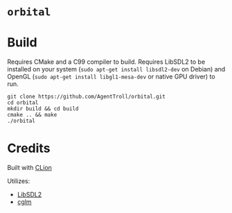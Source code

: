 # `orbital`

# Build

Requires CMake and a C99 compiler to build. Requires 
LibSDL2 to be installed on your system (`sudo apt-get install libsdl2-dev` 
on Debian) and OpenGL (`sudo apt-get install libgl1-mesa-dev`
or native GPU driver) to run.

``` shell
git clone https://github.com/AgentTroll/orbital.git
cd orbital
mkdir build && cd build
cmake .. && make
./orbital
```

# Credits

Built with [CLion](https://www.jetbrains.com/clion/)

Utilizes:

  * [LibSDL2](https://www.libsdl.org/)
  * [cglm](https://github.com/recp/cglm)
